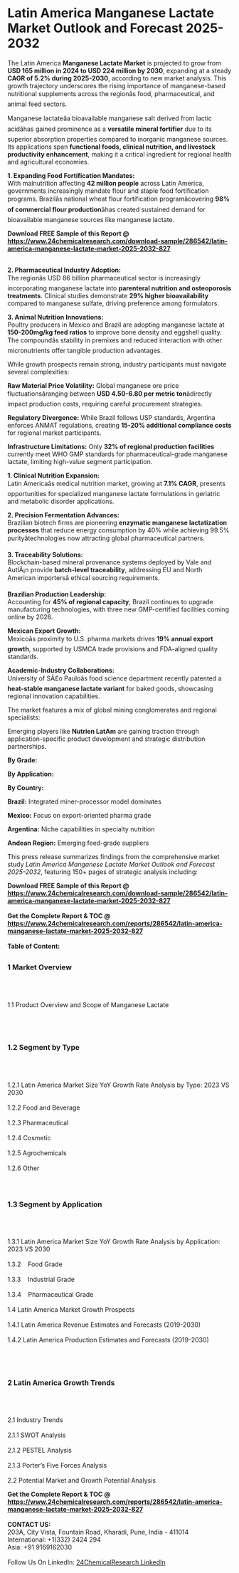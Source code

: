 <h1>Latin America Manganese Lactate Market Outlook and Forecast 2025-2032</h1><p>The Latin America <strong>Manganese Lactate Market</strong> is projected to grow from <strong>USD 165 million in 2024 to USD 224 million by 2030</strong>, expanding at a steady <strong>CAGR of 5.2% during 2025-2030</strong>, according to new market analysis. This growth trajectory underscores the rising importance of manganese-based nutritional supplements across the regionâs food, pharmaceutical, and animal feed sectors.</p><p>Manganese lactateâa bioavailable manganese salt derived from lactic acidâhas gained prominence as a <strong>versatile mineral fortifier</strong> due to its superior absorption properties compared to inorganic manganese sources. Its applications span <strong>functional foods, clinical nutrition, and livestock productivity enhancement</strong>, making it a critical ingredient for regional health and agricultural economies.</p><p><strong>1. Expanding Food Fortification Mandates:</strong><br>
With malnutrition affecting <strong>42 million people</strong> across Latin America, governments increasingly mandate flour and staple food fortification programs. Brazilâs national wheat flour fortification programâcovering <strong>98% of commercial flour production</strong>âhas created sustained demand for bioavailable manganese sources like manganese lactate.</p><div><b>Download FREE Sample of this Report @ 
            <a href="https://www.24chemicalresearch.com/download-sample/286542/latin-america-manganese-lactate-market-2025-2032-827">
            https://www.24chemicalresearch.com/download-sample/286542/latin-america-manganese-lactate-market-2025-2032-827</a></b></div><br><p><strong>2. Pharmaceutical Industry Adoption:</strong><br>
The regionâs USD 86 billion pharmaceutical sector is increasingly incorporating manganese lactate into <strong>parenteral nutrition and osteoporosis treatments</strong>. Clinical studies demonstrate <strong>29% higher bioavailability</strong> compared to manganese sulfate, driving preference among formulators.</p><p><strong>3. Animal Nutrition Innovations:</strong><br>
Poultry producers in Mexico and Brazil are adopting manganese lactate at <strong>150-200mg/kg feed ratios</strong> to improve bone density and eggshell quality. The compoundâs stability in premixes and reduced interaction with other micronutrients offer tangible production advantages.</p><p>While growth prospects remain strong, industry participants must navigate several complexities:</p><p><strong>Raw Material Price Volatility:</strong> Global manganese ore price fluctuationsâranging between <strong>USD 4.50-6.80 per metric ton</strong>âdirectly impact production costs, requiring careful procurement strategies.</p><p><strong>Regulatory Divergence:</strong> While Brazil follows USP standards, Argentina enforces ANMAT regulations, creating <strong>15-20% additional compliance costs</strong> for regional market participants.</p><p><strong>Infrastructure Limitations:</strong> Only <strong>32% of regional production facilities</strong> currently meet WHO GMP standards for pharmaceutical-grade manganese lactate, limiting high-value segment participation.</p><p><strong>1. Clinical Nutrition Expansion:</strong><br>
Latin Americaâs medical nutrition market, growing at <strong>7.1% CAGR</strong>, presents opportunities for specialized manganese lactate formulations in geriatric and metabolic disorder applications.</p><p><strong>2. Precision Fermentation Advances:</strong><br>
Brazilian biotech firms are pioneering <strong>enzymatic manganese lactatization processes</strong> that reduce energy consumption by 40% while achieving 99.5% purityâtechnologies now attracting global pharmaceutical partners.</p><p><strong>3. Traceability Solutions:</strong><br>
Blockchain-based mineral provenance systems deployed by Vale and AutlÃ¡n provide <strong>batch-level traceability</strong>, addressing EU and North American importersâ ethical sourcing requirements.</p><p><strong>Brazilian Production Leadership:</strong><br>
	Accounting for <strong>45% of regional capacity</strong>, Brazil continues to upgrade manufacturing technologies, with three new GMP-certified facilities coming online by 2026.</p><p><strong>Mexican Export Growth:</strong><br>
	Mexicoâs proximity to U.S. pharma markets drives <strong>19% annual export growth</strong>, supported by USMCA trade provisions and FDA-aligned quality standards.</p><p><strong>Academic-Industry Collaborations:</strong><br>
	University of SÃ£o Pauloâs food science department recently patented a <strong>heat-stable manganese lactate variant</strong> for baked goods, showcasing regional innovation capabilities.</p><p>The market features a mix of global mining conglomerates and regional specialists:</p><p>Emerging players like <strong>Nutrien LatAm</strong> are gaining traction through application-specific product development and strategic distribution partnerships.</p><p><strong>By Grade:</strong></p><p><strong>By Application:</strong></p><p><strong>By Country:</strong></p><p><strong>Brazil:</strong> Integrated miner-processor model dominates</p><p><strong>Mexico:</strong> Focus on export-oriented pharma grade</p><p><strong>Argentina:</strong> Niche capabilities in specialty nutrition</p><p><strong>Andean Region:</strong> Emerging feed-grade suppliers</p><p>This press release summarizes findings from the comprehensive market study <em>Latin America Manganese Lactate Market Outlook and Forecast 2025-2032</em>, featuring 150+ pages of strategic analysis including:</p><div><b>Download FREE Sample of this Report @ 
            <a href="https://www.24chemicalresearch.com/download-sample/286542/latin-america-manganese-lactate-market-2025-2032-827">
            https://www.24chemicalresearch.com/download-sample/286542/latin-america-manganese-lactate-market-2025-2032-827</a></b></div><br><div><b>Get the Complete Report & TOC @ 
            <a href="https://www.24chemicalresearch.com/reports/286542/latin-america-manganese-lactate-market-2025-2032-827">
            https://www.24chemicalresearch.com/reports/286542/latin-america-manganese-lactate-market-2025-2032-827</a></b></div><br>
            <b>Table of Content:</b><p><h2><span style="font-size:16px"><strong>1 Market Overview&nbsp;&nbsp; &nbsp;</strong></span></h2><br />
<br />
<p>1.1 Product Overview and Scope of Manganese Lactate&nbsp;</p><br />
<br />
<h2><strong><span style="font-size:16px">1.2 Segment by Type&nbsp;&nbsp; &nbsp;</span></strong></h2><br />
<br />
<p>1.2.1 Latin America Market Size YoY Growth Rate Analysis by Type: 2023 VS 2030&nbsp;&nbsp; &nbsp;<br /><br />
1.2.2 Food and Beverage&nbsp;&nbsp; &nbsp;<br /><br />
1.2.3 Pharmaceutical<br /><br />
1.2.4 Cosmetic<br /><br />
1.2.5 Agrochemicals<br /><br />
1.2.6 Other<br /><br />
<br />
<h2><span style="font-size:16px"><strong>1.3 Segment by Application&nbsp;&nbsp;</strong></span></h2><br />
<br />
<p>1.3.1 Latin America Market Size YoY Growth Rate Analysis by Application: 2023 VS 2030&nbsp;&nbsp; &nbsp;<br /><br />
1.3.2&nbsp;&nbsp; &nbsp;Food Grade<br /><br />
1.3.3&nbsp;&nbsp; &nbsp;Industrial Grade<br /><br />
1.3.4&nbsp;&nbsp; &nbsp;Pharmaceutical Grade<br /><br />
1.4 Latin America Market Growth Prospects&nbsp;&nbsp; &nbsp;<br /><br />
1.4.1 Latin America Revenue Estimates and Forecasts (2019-2030)&nbsp;&nbsp; &nbsp;<br /><br />
1.4.2 Latin America Production Estimates and Forecasts (2019-2030)&nbsp;&nbsp;</p><br />
<br />
<h2><span style="font-size:16px"><strong>2 Latin America Growth Trends&nbsp;&nbsp; &nbsp;</strong></span></h2><br />
<br />
<p>2.1 Industry Trends&nbsp;&nbsp; &nbsp;<br /><br />
2.1.1 SWOT Analysis&nbsp;&nbsp; &nbsp;<br /><br />
2.1.2 PESTEL Analysis&nbsp;&nbsp; &nbsp;<br /><br />
2.1.3 Porter&rsquo;s Five Forces Analysis&nbsp;&nbsp; &nbsp;<br /><br />
2.2 Potential Market and Growth Potential Analysis&nbsp;&nbsp; &nbsp;</p><div><b>Get the Complete Report & TOC @ 
            <a href="https://www.24chemicalresearch.com/reports/286542/latin-america-manganese-lactate-market-2025-2032-827">
            https://www.24chemicalresearch.com/reports/286542/latin-america-manganese-lactate-market-2025-2032-827</a></b></div><br><b>CONTACT US:</b><br>
            203A, City Vista, Fountain Road, Kharadi, Pune, India - 411014<br>
            International: +1(332) 2424 294<br>
            Asia: +91 9169162030 <br><br>
            Follow Us On LinkedIn: <a href="https://www.linkedin.com/company/24chemicalresearch/">24ChemicalResearch LinkedIn</a>